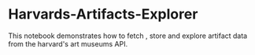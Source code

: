 # Harvards-Artifacts-Explorer
This notebook demonstrates how to fetch , store and explore artifact data from the harvard's art museums API.
